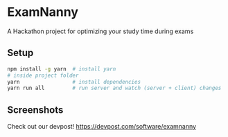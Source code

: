 # ExamNanny
A Hackathon project for optimizing your study time during exams


## Setup

```sh
npm install -g yarn  # install yarn
# inside project folder
yarn                 # install dependencies 
yarn run all         # run server and watch (server + client) changes
```

## Screenshots
Check out our devpost! https://devpost.com/software/examnanny
<!-- Or with img tags like this: https://github.com/Dalimil/Future-Health-Hackathon/blob/master/README.md -->
